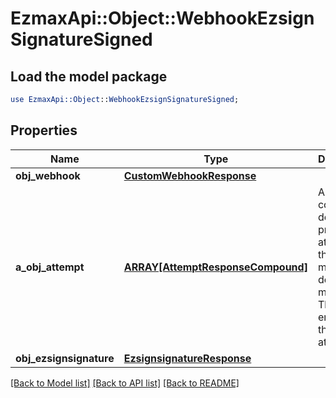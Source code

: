 # EzmaxApi::Object::WebhookEzsignSignatureSigned

## Load the model package
```perl
use EzmaxApi::Object::WebhookEzsignSignatureSigned;
```

## Properties
Name | Type | Description | Notes
------------ | ------------- | ------------- | -------------
**obj_webhook** | [**CustomWebhookResponse**](CustomWebhookResponse.md) |  | 
**a_obj_attempt** | [**ARRAY[AttemptResponseCompound]**](AttemptResponse.md) | An array containing details of previous attempts that were made to deliver the message. The array is empty if it&#39;s the first attempt. | 
**obj_ezsignsignature** | [**EzsignsignatureResponse**](EzsignsignatureResponse.md) |  | 

[[Back to Model list]](../README.md#documentation-for-models) [[Back to API list]](../README.md#documentation-for-api-endpoints) [[Back to README]](../README.md)


